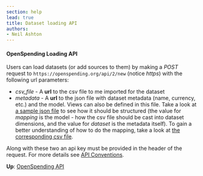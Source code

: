 ```yaml
---
section: help
lead: true
title: Dataset loading API
authors:
- Neil Ashton
---
```


#### OpenSpending Loading API

Users can load datasets (or add sources to them) by making a *POST* request to ``https://openspending.org/api/2/new`` (notice *https*) with the following url parameters:

* *csv_file* - A **url** to the csv file to me imported for the dataset
* *metadata* - A **url** to the json file with dataset metadata (name, currency, etc.) and the model. Views can also be defined in this file. Take a look at [a sample json file](https://dl.dropbox.com/u/3250791/sample-openspending-model.json) to see how it should be structured (the value for *mapping* is the model - how the csv file should be cast into dataset dimensions, and the value for *dataset* is the metadata itself). To gain a better understanding of how to do the mapping, take a look at [the corresponding csv file](http://mk.ucant.org/info/data/sample-openspending-dataset.csv).

Along with these two an api key must be provided in the header of the request. For more details see [API Conventions](/help/api/conventions/).

**Up**: [OpenSpending API](../)
